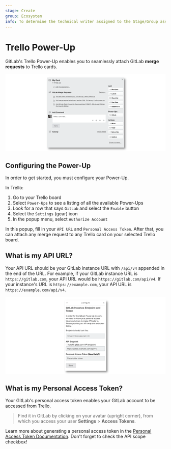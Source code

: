 ```yaml
---
stage: Create
group: Ecosystem
info: To determine the technical writer assigned to the Stage/Group associated with this page, see https://about.gitlab.com/handbook/engineering/ux/technical-writing/#assignments
---
```


# Trello Power-Up

GitLab's Trello Power-Up enables you to seamlessly attach
GitLab **merge requests** to Trello cards.

![GitLab Trello PowerUp - Trello card](img/trello_card_with_gitlab_powerup.png)

## Configuring the Power-Up

In order to get started, you must configure your Power-Up.

In Trello:

1. Go to your Trello board
1. Select `Power-Ups` to see a listing of all the available Power-Ups
1. Look for a row that says `GitLab` and select the `Enable` button
1. Select the `Settings` (gear) icon
1. In the popup menu, select `Authorize Account`

In this popup, fill in your `API URL` and `Personal Access Token`. After that, you can attach any merge request to any Trello card on your selected Trello board.

## What is my API URL?

Your API URL should be your GitLab instance URL with `/api/v4` appended in the end of the URL.
For example, if your GitLab instance URL is `https://gitlab.com`, your API URL would be `https://gitlab.com/api/v4`.
If your instance's URL is `https://example.com`, your API URL is `https://example.com/api/v4`.

![configure GitLab Trello PowerUp in Trello](img/enable_trello_powerup.png)

## What is my Personal Access Token?

Your GitLab's personal access token enables your GitLab account to be accessed
from Trello.

> Find it in GitLab by clicking on your avatar (upright corner), from which you access
your user **Settings** > **Access Tokens**.

Learn more about generating a personal access token in the
[Personal Access Token Documentation](../user/profile/personal_access_tokens.md).
Don't forget to check the API scope checkbox!
